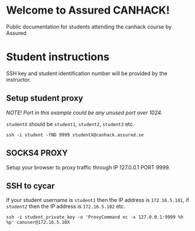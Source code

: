 # Welcome to Assured CANHACK!
Public documentation for students attending the canhack course by Assured

# Student instructions
SSH key and student identification number will be provided by the instructor. 

## Setup student proxy
*NOTE! Port in this example could be any unused port over 1024.*

`studentX` should be `student1`, `student2`, `student3` etc.
```
ssh -i student -fND 9999 studentX@canhack.assured.se 
```

## SOCKS4 PROXY
Setup your browser to proxy traffic through IP 127.0.0.1 PORT 9999. 

## SSH to cycar
If your student username is `student1` then the IP address is `172.16.5.101`, if `student2` then the IP address is `172.16.5.102` etc. 
```
ssh -i student_private_key -o 'ProxyCommand nc -x 127.0.0.1:9999 %h %p' canuser@172.16.5.10X
```
